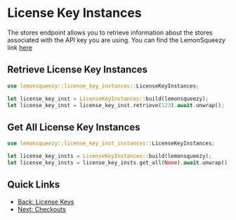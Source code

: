 # License Key Instances

The stores endpoint allows you to retrieve information about the stores associated with the API key you are using. 
You can find the LemonSqueezy link [here](https://docs.lemonsqueezy.com/api/license-key-instances#the-license-key-instance-object)

## Retrieve License Key Instances

```rust
use lemonsqueezy::license_key_instances::LicenseKeyInstances;

let license_key_inst = LicenseKeyInstances::build(lemonsqueezy);
let license_key_inst = license_key_inst.retrieve(123).await.unwrap();
```

## Get All License Key Instances

```rust
use lemonsqueezy::license_key_inst_instances::LicenseKeyInstances;

let license_key_insts = LicenseKeyInstances::build(lemonsqueezy);
let license_key_insts = license_key_insts.get_all(None).await.unwrap();
```

## Quick Links 
- [Back: License Keys](license_keys.md)
- [Next: Checkouts](checkouts.md)